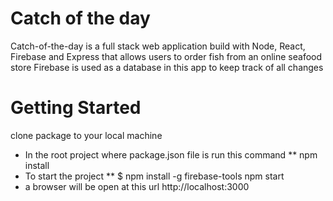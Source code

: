 # Catch of the day
Catch-of-the-day is a full stack web application build with Node, React, Firebase and Express that allows users to order fish from an online seafood store
Firebase is used as a database in this app to keep track of all changes

 
# Getting Started
clone package to your local machine

- In the root project where package.json file is run this command **
npm install
- To start the project ** 
$ npm install -g firebase-tools
npm start
- a browser will be open at this url
 http://localhost:3000

